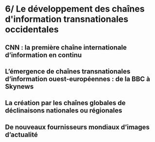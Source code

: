 # 6/ Le développement des chaînes d'information transnationales occidentales

## CNN : la première chaîne internationale d’information en continu

## L’émergence de chaînes transnationales d’information ouest-européennes : de la BBC à Skynews

## La création par les chaînes globales de déclinaisons nationales ou régionales

## De nouveaux fournisseurs mondiaux d’images d’actualité
